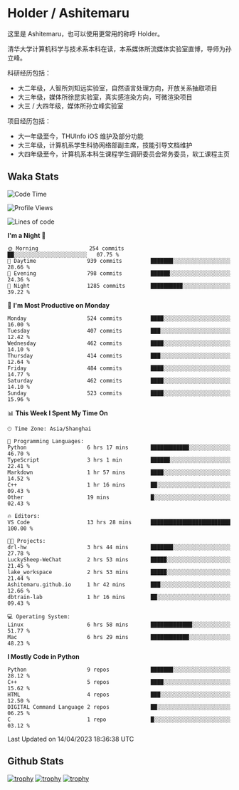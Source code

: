 # Holder / Ashitemaru

这里是 Ashitemaru，也可以使用更常用的称呼 Holder。

清华大学计算机科学与技术系本科在读，本系媒体所流媒体实验室直博，导师为孙立峰。

科研经历包括：

- 大二年级，人智所刘知远实验室，自然语言处理方向，开放关系抽取项目
- 大三年级，媒体所徐昆实验室，真实感渲染方向，可微渲染项目
- 大三 / 大四年级，媒体所孙立峰实验室

项目经历包括：

- 大一年级至今，THUInfo iOS 维护及部分功能
- 大三年级，计算机系学生科协网络部副主席，技能引导文档维护
- 大四年级至今，计算机系本科生课程学生调研委员会常务委员，软工课程主页

## Waka Stats

<!--START_SECTION:waka-->
![Code Time](http://img.shields.io/badge/Code%20Time-745%20hrs%2057%20mins-blue)

![Profile Views](http://img.shields.io/badge/Profile%20Views-5-blue)

![Lines of code](https://img.shields.io/badge/From%20Hello%20World%20I%27ve%20Written-1.8%20million%20lines%20of%20code-blue)

**I'm a Night 🦉** 

```text
🌞 Morning                254 commits         ██░░░░░░░░░░░░░░░░░░░░░░░   07.75 % 
🌆 Daytime                939 commits         ███████░░░░░░░░░░░░░░░░░░   28.66 % 
🌃 Evening                798 commits         ██████░░░░░░░░░░░░░░░░░░░   24.36 % 
🌙 Night                  1285 commits        ██████████░░░░░░░░░░░░░░░   39.22 % 
```
📅 **I'm Most Productive on Monday** 

```text
Monday                   524 commits         ████░░░░░░░░░░░░░░░░░░░░░   16.00 % 
Tuesday                  407 commits         ███░░░░░░░░░░░░░░░░░░░░░░   12.42 % 
Wednesday                462 commits         ████░░░░░░░░░░░░░░░░░░░░░   14.10 % 
Thursday                 414 commits         ███░░░░░░░░░░░░░░░░░░░░░░   12.64 % 
Friday                   484 commits         ████░░░░░░░░░░░░░░░░░░░░░   14.77 % 
Saturday                 462 commits         ████░░░░░░░░░░░░░░░░░░░░░   14.10 % 
Sunday                   523 commits         ████░░░░░░░░░░░░░░░░░░░░░   15.96 % 
```


📊 **This Week I Spent My Time On** 

```text
🕑︎ Time Zone: Asia/Shanghai

💬 Programming Languages: 
Python                   6 hrs 17 mins       ████████████░░░░░░░░░░░░░   46.70 % 
TypeScript               3 hrs 1 min         ██████░░░░░░░░░░░░░░░░░░░   22.41 % 
Markdown                 1 hr 57 mins        ████░░░░░░░░░░░░░░░░░░░░░   14.52 % 
C++                      1 hr 16 mins        ██░░░░░░░░░░░░░░░░░░░░░░░   09.43 % 
Other                    19 mins             █░░░░░░░░░░░░░░░░░░░░░░░░   02.43 % 

🔥 Editors: 
VS Code                  13 hrs 28 mins      █████████████████████████   100.00 % 

🐱‍💻 Projects: 
drl-hw                   3 hrs 44 mins       ███████░░░░░░░░░░░░░░░░░░   27.78 % 
LuckySheep-WeChat        2 hrs 53 mins       █████░░░░░░░░░░░░░░░░░░░░   21.45 % 
lake_workspace           2 hrs 53 mins       █████░░░░░░░░░░░░░░░░░░░░   21.44 % 
Ashitemaru.github.io     1 hr 42 mins        ███░░░░░░░░░░░░░░░░░░░░░░   12.66 % 
dbtrain-lab              1 hr 16 mins        ██░░░░░░░░░░░░░░░░░░░░░░░   09.43 % 

💻 Operating System: 
Linux                    6 hrs 58 mins       █████████████░░░░░░░░░░░░   51.77 % 
Mac                      6 hrs 29 mins       ████████████░░░░░░░░░░░░░   48.23 % 
```

**I Mostly Code in Python** 

```text
Python                   9 repos             ███████░░░░░░░░░░░░░░░░░░   28.12 % 
C++                      5 repos             ████░░░░░░░░░░░░░░░░░░░░░   15.62 % 
HTML                     4 repos             ███░░░░░░░░░░░░░░░░░░░░░░   12.50 % 
DIGITAL Command Language 2 repos             ██░░░░░░░░░░░░░░░░░░░░░░░   06.25 % 
C                        1 repo              █░░░░░░░░░░░░░░░░░░░░░░░░   03.12 % 
```




 Last Updated on 14/04/2023 18:36:38 UTC
<!--END_SECTION:waka-->

## Github Stats

[![trophy](https://github-profile-trophy.vercel.app/?username=Ashitemaru&column=7)](https://github.com/Ashitemaru)
[![trophy](https://github-readme-stats.vercel.app/api?username=Ashitemaru&show_icons=true&include_all_commits=true)](https://github.com/Ashitemaru)
[![trophy](https://github-readme-stats.vercel.app/api/top-langs/?username=Ashitemaru&layout=compact)](https://github.com/Ashitemaru)

<!--
**Ashitemaru/Ashitemaru** is a ✨ _special_ ✨ repository because its `README.md` (this file) appears on your GitHub profile.

Here are some ideas to get you started:

- 🔭 I’m currently working on ...
- 🌱 I’m currently learning ...
- 👯 I’m looking to collaborate on ...
- 🤔 I’m looking for help with ...
- 💬 Ask me about ...
- 📫 How to reach me: ...
- 😄 Pronouns: ...
- ⚡ Fun fact: ...
-->
